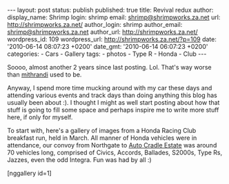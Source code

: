 --- layout: post status: publish published: true title: Revival redux
author: display\_name: Shrimp login: shrimp email:
shrimp@shrimpworks.za.net url: http://shrimpworks.za.net/ author\_login:
shrimp author\_email: shrimp@shrimpworks.za.net author\_url:
http://shrimpworks.za.net/ wordpress\_id: 109 wordpress\_url:
http://shrimpworks.za.net/?p=109 date: '2010-06-14 08:07:23 +0200'
date\_gmt: '2010-06-14 06:07:23 +0200' categories: - Cars - Gallery
tags: - photos - Type R - Honda - Club ---

Soooo, almost another 2 years since last posting. Lol. That's way worse
than [mithrandi](http://mithrandi.net/blog/) used to be.

Anyway, I spend more time mucking around with my car these days and
attending various events and track days than doing anything this blog
has usually been about :). I thought I might as well start posting about
how that stuff is going to fill some space and perhaps inspire me to
write more stuff here, if only for myself.

To start with, here's a gallery of images from a Honda Racing Club
breakfast run, held in March. All manner of Honda vehicles were in
attendance, our convoy from Northgate to [Auto Cradle
Estate](http://www.autocradleestate.co.za/) was around 70 vehicles long,
comprised of Civics, Accords, Ballades, S2000s, Type Rs, Jazzes, even
the odd Integra. Fun was had by all :)

\[nggallery id=1\]

